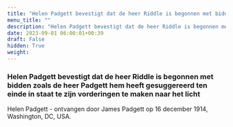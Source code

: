 ```yaml
---
title: "Helen Padgett bevestigt dat de heer Riddle is begonnen met bidden zoals de heer Padgett hem heeft gesuggereerd ten einde in staat te zijn vorderingen te maken naar het licht"
menu_title: ""
description: "Helen Padgett bevestigt dat de heer Riddle is begonnen met bidden zoals de heer Padgett hem heeft gesuggereerd ten einde in staat te zijn vorderingen te maken naar het licht"
date: 2023-09-01 06:00:01+00:39
draft: False
hidden: True
weight:
---
```

### Helen Padgett bevestigt dat de heer Riddle is begonnen met bidden zoals de heer Padgett hem heeft gesuggereerd ten einde in staat te zijn vorderingen te maken naar het licht

Helen Padgett - ontvangen door James Padgett op 16 december 1914, Washington, DC, USA.
